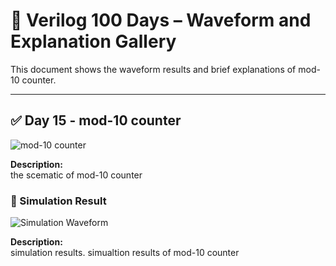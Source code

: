 
# 📘 Verilog 100 Days – Waveform and Explanation Gallery

This document shows the waveform results and brief explanations of mod-10 counter.

---

## ✅ Day 15 -  mod-10 counter

 

![mod-10 counter](./images/mod-10_counter.png)

**Description:**  
  the scematic of mod-10 counter


 


### 🔬 Simulation Result

![Simulation Waveform](./images/mod-10_counter_test.png)

**Description:**  
simulation results.
simualtion results of mod-10 counter

